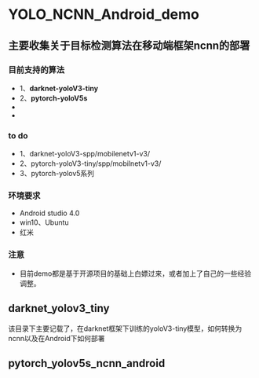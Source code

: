 # YOLO_NCNN_Android_demo
## 主要收集关于目标检测算法在移动端框架ncnn的部署
### 目前支持的算法
* 1、**darknet-yoloV3-tiny**
* 2、**pytorch-yoloV5s**
* 
* 


### to do
* 1、darknet-yoloV3-spp/mobilenetv1-v3/
* 2、pytorch-yoloV3-tiny/spp/mobilnetv1-v3/
* 3、pytorch-yolov5系列


### 环境要求
* Android studio 4.0
* win10、Ubuntu
* 红米

### **注意**
* 目前demo都是基于开源项目的基础上白嫖过来，或者加上了自己的一些经验调整。



## darknet_yolov3_tiny
该目录下主要记载了，在darknet框架下训练的yoloV3-tiny模型，如何转换为ncnn以及在Android下如何部署

## pytorch_yolov5s_ncnn_android
